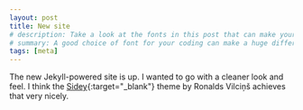 ```yaml
---
layout: post
title: New site
# description: Take a look at the fonts in this post that can make your text editor or terminal emulator look little bit nicer
# summary: A good choice of font for your coding can make a huge difference and improve your productivity.
tags: [meta]
---
```


The new Jekyll-powered site is up. I wanted to go with a cleaner look and feel. I think the [Sidey](https://github.com/ronv/sidey){:target="_blank"} theme by Ronalds Vilciņš achieves that very nicely.